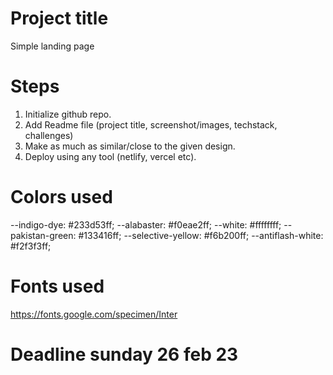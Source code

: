 # Project title

Simple landing page

# Steps

1. Initialize github repo.
2. Add Readme file (project title, screenshot/images, techstack, challenges)
3. Make as much as similar/close to the given design.
4. Deploy using any tool (netlify, vercel etc).


# Colors used

--indigo-dye: #233d53ff;
--alabaster: #f0eae2ff;
--white: #ffffffff;
--pakistan-green: #133416ff;
--selective-yellow: #f6b200ff;
--antiflash-white: #f2f3f3ff;


# Fonts used

https://fonts.google.com/specimen/Inter


# Deadline sunday 26 feb 23
